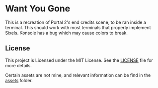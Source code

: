 # Want You Gone

This is a recreation of Portal 2's end credits scene, to be ran inside a terminal.
This should work with most terminals that properly implement Sixels. Konsole has a bug which may cause colors to break.

## License

This project is Licensed under the MIT License. See the [LICENSE](LICENSE) file for more details.

Certain assets are not mine, and relevant information can be find in the [assets](assets) folder.
